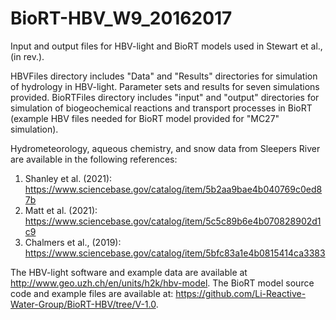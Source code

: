 # BioRT-HBV_W9_20162017

Input and output files for HBV-light and BioRT models used in Stewart et al., (in rev.).

HBVFiles directory includes "Data" and "Results" directories for simulation of hydrology in HBV-light. Parameter sets and results for seven simulations provided. BioRTFiles directory includes "input" and "output" directories for simulation of biogeochemical reactions and transport processes in BioRT (example HBV files needed for BioRT model provided for "MC27" simulation).

Hydrometeorology, aqueous chemistry, and snow data from Sleepers River are available in the following references:

1. Shanley et al. (2021): https://www.sciencebase.gov/catalog/item/5b2aa9bae4b040769c0ed87b
2. Matt et al. (2021): https://www.sciencebase.gov/catalog/item/5c5c89b6e4b070828902d1c9
3. Chalmers et al., (2019): https://www.sciencebase.gov/catalog/item/5bfc83a1e4b0815414ca3383

The HBV-light software and example data are available at http://www.geo.uzh.ch/en/units/h2k/hbv-model. The BioRT model source code and example files are available at: https://github.com/Li-Reactive-Water-Group/BioRT-HBV/tree/V-1.0.
